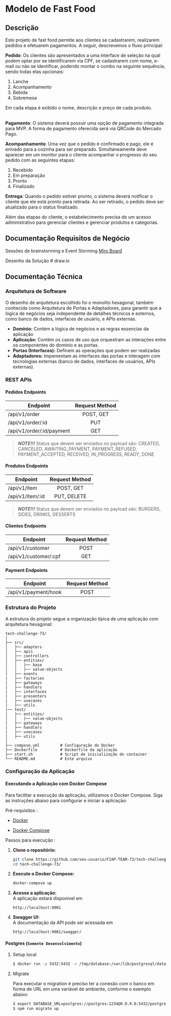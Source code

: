 # Modelo de Fast Food
## Descrição
Este projeto de fast food permite aos clientes se cadastrarem, realizarem pedidos e efetuarem pagamentos. A seguir, descrevemos o fluxo principal:

<b>Pedido</b>: Os clientes são apresentados a uma interface de seleção na qual podem optar por se identificarem via CPF, se cadastrarem com nome, e-mail ou não se identificar, podendo montar o combo na seguinte sequência, sendo todas elas opcionais:
<ol>
<li>Lanche </li>
<li>Acompanhamento</li>
<li>Bebida</li>
<li>Sobremesa</li>
</ol>
Em cada etapa é exibido o nome, descrição e preço de cada produto.
<br/><br/>

<b>Pagamento</b>: O sistema deverá possuir uma opção de pagamento integrada para MVP. A forma de pagamento oferecida será via QRCode do Mercado Pago.

<b>Acompanhamento</b>: Uma vez que o pedido é confirmado e pago, ele é enivado para a cozinha para ser preparado. Simultaneamente deve aparecer em um monitor para o cliente acompanhar o progresso do seu pedido com as seguintes etapas: 
<ol>
<li>Recebido </li>
<li>Em preparação </li>
<li>Pronto </li>
<li>Finalizado </li>
</ol>

<b>Entrega</b>: Quando o pedido estiver pronto, o sistema deverá notificar o cliente que ele está pronto para retirada. Ao ser retirado, o pedido deve ser atualizado para o status finalizado.


Além das etapas do cliente, o estabelecimento precisa de um acesso administrativo para gerenciar clientes e gerenciar produtos e categorias. 

## Documentação Requisitos de Negócio
Sessões de brainstorming e Event Storming [Miro Board](https://miro.com/app/board/uXjVKTJv5nA=/)

Desenho da Solução # draw.io 

## Documentação Técnica

### Arquitetura de Software
O desenho de arquitetura escolhido foi o monolito hexagonal, também conhecida como Arquitetura de Portas e Adaptadores, para garantir que a lógica de negócios seja independente de detalhes técnicos e externos, como banco de dados, interfaces de usuário, e APIs externas.

<ul>
<li><b>Domínio:</b> Contém a lógica de negócios e as regras essencias da aplicação</li>
<li><b>Aplicação:</b> Contém os casos de uso que orquestram as interações entre os componentes do domínio e as portas.</li>
<li><b>Portas (Interfaces):</b> Definem as operações que podem ser realizadas</li>
<li><b>Adaptadores:</b> Impementam as interfaces das portas e interagem com tecnologias externas (banco de dados, interfaces de usuários, APIs externas).</li>
</ul>

### REST APIs

#### Pedidos Endpoints

| Endpoint                    | Request Method       | 
| --------------------------- |:--------------------:| 
| /api/v1/order               | POST, GET            |             
| /api/v1/order/:id           | PUT                  |
| /api/v1/order/:id/payment   | GET                  |

>**_NOTE!!!_**
> Status que devem ser enviados no payload são:
> CREATED, CANCELED, AWAITING_PAYMENT, PAYMENT_REFUSED, PAYMENT_ACCEPTED, RECEIVED, IN_PROGRESS, READY, DONE

#### Produtos Endpoints

| Endpoint                       | Request Method      | 
| -------------------------------|:-------------------:| 
| /api/v1/item                   |POST, GET            |                 
| /api/v1/item/:id               |PUT, DELETE          |                 

>**_NOTE!!!_**
> Status que devem ser enviados no payload são:
> BURGERS, SIDES, DRINKS, DESSERTS

#### Clientes Endpoints

| Endpoint                       | Request Method      | 
| -------------------------------|:-------------------:| 
| /api/v1/customer               |POST                 |             
| /api/v1/customer/:cpf          |GET                  |     

#### Payment Endpoints

| Endpoint                       | Request Method      | 
| -------------------------------|:-------------------:| 
| /api/v1/payment/hook           |POST                 |             



### Estrutura do Projeto
A estrutura do projeto segue a organização típica de uma aplicação com arquitetura hexagonal:

    tech-challenge-73/
    │
    ├── src/
    │   ├── adapters
    │   ├── apis
    │   ├── controllers
    │   ├── entities/
    │   │   ├── base
    │   │   ├── value-objects
    |   ├── events
    |   ├── factories
    |   ├── gateways
    |   ├── handlers
    |   ├── interfaces
    |   ├── presenters
    |   ├── usecases
    |   ├── utils
    |── test/
    │   ├── entities/
    │   │   ├── value-objects
    |   ├── gateways
    |   ├── handlers
    |   ├── usecases
    |   ├── utils
    │
    ├── compose.yml         # Configuração do Docker 
    ├── Dockerfile          # Dockerfile da aplicação
    ├── start.sh            # Script de inicialização do container
    └── README.md           # Este arquivo

### Configuração da Aplicação

#### <b>Executando a Aplicação com Docker Compose</b>
Para facilitar a execução da aplicação, utilizamos o Docker Compose. Siga as instruções abaixo para configurar e iniciar a aplicação:

Pré-requisitos :

<ul><li>

[Docker](https://www.docker.com/get-started)

</li>

<li>

[Docker Compose](https://docs.docker.com/compose/install/)
</li></ul>

Passos para execução :

<ol>
<li><b>Clone o repositório:</b></li>

```bash
git clone https://github.com/seu-usuario/FIAP-TEAM-73/tech-challenge-73.git
cd tech-challenge-73/
```

<li><b>Execute o Docker Compose:</b></li>

```bash
docker-compose up
```

<li><b>Acesse a aplicação:</b></li>
A aplicação estará disponivel em 

`http://localhost:9001`

 <li><b>Swagger UI:</b></li>
 A documentação da API pode ser acessada em 

 `http://localhost:9001/swagger/`

</ol>

#### <b> Postgres (`Somente Desenvolvimento`)</b>

<ol>
<li>Setup local</li>

```bash
$ docker run -p 5432:5432 -v /tmp/database:/var/lib/postgresql/data -e POSTGRES_PASSWORD=1234 -d postgres:16-alpine
```

<li>Migrate </li>

Para executar o migration é preciso ter a conexão com o banco em forma de URL em uma variável de ambiente, conforme o exemplo abaixo:
```bash
$ export DATABASE_URL=postgres://postgres:1234@0.0.0.0:5432/postgres
$ npm run migrate up
```